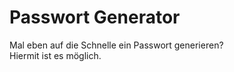 <script setup>
import PasswordGenerator from '../components/PasswordGenerator.vue'
</script>

# Passwort Generator
Mal eben auf die Schnelle ein Passwort generieren?  
Hiermit ist es möglich.

<PasswordGenerator />
